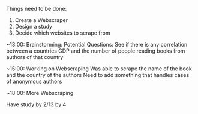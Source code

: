 Things need to be done:
  1. Create a Webscraper
  2. Design a study
  3. Decide which websites to scrape from

~13:00:
  Brainstorming:
    Potential Questions:
      See if there is any correlation between a countries GDP and the number of people reading books from authors of that country

~15:00:
  Working on Webscraping
  Was able to scrape the name of the book and the country of the authors
  Need to add something that handles cases of anonymous authors

~18:00:
  More Webscraping

Have study by 2/13 by 4
